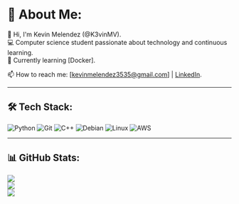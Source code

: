# 💫 About Me:
👋 Hi, I'm Kevin Melendez (@K3vinMV).<br>
💻 Computer science student passionate about technology and continuous learning.<br>
🌱 Currently learning [Docker].<br>
<!--🤝 Looking to collaborate on [types of projects or areas of interest].<br> -->
<!--💬 Ask me about [topics you have expertise in].<br> -->
📫 How to reach me: [kevinmelendez3535@gmail.com] | [LinkedIn](https://www.linkedin.com/in/k3vmev/).

---

## 🛠️ Tech Stack:
![Python](https://img.shields.io/badge/python-%2314354C.svg?style=for-the-badge&logo=python&logoColor=white) 
![Git](https://img.shields.io/badge/git-%23F05033.svg?style=for-the-badge&logo=git&logoColor=white) 
![C++](https://img.shields.io/badge/c++-%2300599C.svg?style=for-the-badge&logo=c%2B%2B&logoColor=white)
![Debian](https://img.shields.io/badge/Debian-A81D33?style=for-the-badge&logo=debian&logoColor=white)
![Linux](https://img.shields.io/badge/Linux-FCC624?style=for-the-badge&logo=linux&logoColor=black)
![AWS](https://img.shields.io/badge/AWS-232F3E?style=for-the-badge&logo=amazon-aws&logoColor=white)
<!--![MySQL](https://img.shields.io/badge/mysql-%2300f.svg?style=for-the-badge&logo=mysql&logoColor=white) -->
---

## 📊 GitHub Stats:
![](https://github-readme-stats.vercel.app/api?username=K3vinMV&theme=dark&hide_border=false&include_all_commits=true&count_private=true)<br/>
![](https://github-readme-streak-stats.herokuapp.com/?user=K3vinMV&theme=dark&hide_border=false)<br/>
![](https://github-readme-stats.vercel.app/api/top-langs/?username=K3vinMV&theme=dark&hide_border=false&include_all_commits=true&count_private=true&layout=compact)
<!--
---

## 🏆 GitHub Trophies
![](https://github-profile-trophy.vercel.app/?username=K3vinMV&theme=discord&no-frame=false&no-bg=true&margin-w=4)

---

## 💡 Featured Projects:
- [Project 1](https://github.com/your-username/project-1): Brief description of the project.
- [Project 2](https://github.com/your-username/project-2): Brief description of the project.
- [Project 3](https://github.com/your-username/project-3): Brief description of the project.

---


## 📅 Last 7 Days Coding Activity
[![wakatime](https://wakatime.com/badge/user/K3vinMV.svg)](https://wakatime.com/@K3vinMV)

---

## 📈 Contribution Graph
[![Ashutosh's github activity graph](https://github-readme-activity-graph.cyclic.app/graph?username=K3vinMV&bg_color=000&color=fff&line=00E676&point=fff&hide_border=true)](https://github.com/ashutosh00710/github-readme-activity-graph)

---
-->
